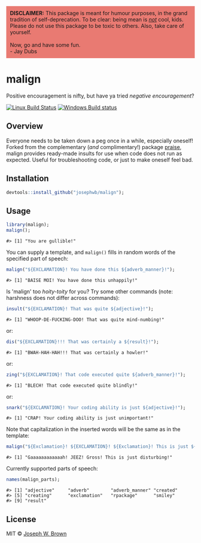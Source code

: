 


<div style="background-color:rgba(233, 122, 114, 1); middle; padding:10px 10px;">
<b>DISCLAIMER:</b> This package is meant for humour purposes, in the grand tradition
of self-deprecation. To be clear: being mean is <u><i>not</i></u> cool, kids. Please do
not use this package to be toxic to others. Also, take care of yourself.<br/><br/>
Now, go and have some fun.<br/>
- Jay Dubs
</div>

# malign
Positive encouragement is nifty, but have ya tried _negative encouragement_?

[![Linux Build Status](https://travis-ci.org/gaborcsardi/praise.svg?branch=master)](https://travis-ci.org/josephwb/malign)
[![Windows Build status](https://ci.appveyor.com/api/projects/status/github/josephwb/malign?svg=true)](https://ci.appveyor.com/project/josephwb/malign)



## Overview
Everyone needs to be taken down a peg once in a while, especially oneself! Forked
from the complementary (_and_ complimentary!) package [praise](https://github.com/rladies/praise), malign provides
ready-made insults for use when code does not run as expected. Useful for
troubleshooting code, or just to make oneself feel bad.

## Installation


```r
devtools::install_github("josephwb/malign");
```

## Usage


```r
library(malign);
malign();
```

```
#> [1] "You are gullible!"
```

You can supply a template, and `malign()` fills in random words of the specified
part of speech:


```r
malign("${EXCLAMATION}! You have done this ${adverb_manner}!");
```

```
#> [1] "BAISE MOI! You have done this unhappily!"
```

Is 'malign' too _hoity-toity_ for you? Try some other commands (note: harshness
does not differ across commands):


```r
insult("${EXCLAMATION}! That was quite ${adjective}!");
```

```
#> [1] "WHOOP-DE-FUCKING-DOO! That was quite mind-numbing!"
```

or:


```r
dis("${EXCLAMATION}!!! That was certainly a ${result}!");
```

```
#> [1] "BWAH-HAH-HAH!!! That was certainly a howler!"
```

or:


```r
zing("${EXCLAMATION}! That code executed quite ${adverb_manner}!");
```

```
#> [1] "BLECH! That code executed quite blindly!"
```

or:


```r
snark("${EXCLAMATION}! Your coding ability is just ${adjective}!");
```

```
#> [1] "CRAP! Your coding ability is just unimportant!"
```

Note that capitalization in the inserted words will be the same as in the template:


```r
malign("${Exclamation}! ${EXCLAMATION}! ${Exclamation}! This is just ${adjective}!");
```

```
#> [1] "Gaaaaaaaaaaaah! JEEZ! Gross! This is just disturbing!"
```

Currently supported parts of speech:


```r
names(malign_parts);
```

```
#> [1] "adjective"     "adverb"        "adverb_manner" "created"      
#> [5] "creating"      "exclamation"   "rpackage"      "smiley"       
#> [9] "result"
```

## License

MIT © [Joseph W. Brown](https://github.com/josephwb)
